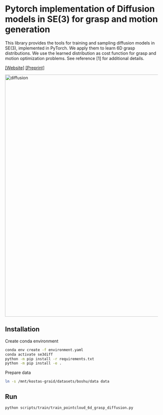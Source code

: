 # Pytorch implementation of Diffusion models in SE(3) for grasp and motion generation

This library provides the tools for training and sampling diffusion models in SE(3),
implemented in PyTorch. 
We apply them to learn 6D grasp distributions. We use the learned distribution as cost function
for grasp and motion optimization problems.
See reference [1] for additional details.

[[Website]](https://sites.google.com/view/se3dif/home)      [[Preprint]](https://arxiv.org/pdf/2209.03855.pdf)

<img src="assets/grasp_dif.gif" alt="diffusion" style="width:800px;"/>

## Installation

Create conda environment

```bash
conda env create -f environment.yaml
conda activate se3diff
python -m pip install -r requirements.txt
python -m pip install -e .
```

Prepare data

```bash
ln -s /mnt/kostas-graid/datasets/boshu/data data
```

## Run

```bash
python scripts/train/train_pointcloud_6d_grasp_diffusion.py
```
